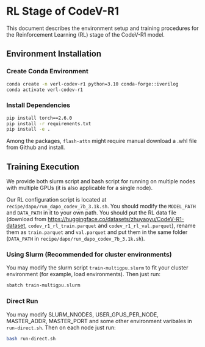 # RL Stage of CodeV-R1

This document describes the environment setup and training procedures for the Reinforcement Learning (RL) stage of the CodeV-R1 model.

## Environment Installation

### Create Conda Environment
```bash
conda create -n verl-codev-r1 python=3.10 conda-forge::iverilog
conda activate verl-codev-r1
```

### Install Dependencies
```bash
pip install torch==2.6.0
pip install -r requirements.txt
pip install -e .
```

Among the packages, `flash-attn` might require manual download a .whl file from Github and install.

## Training Execution

We provide both slurm script and bash script for running on multiple nodes with multiple GPUs (it is also applicable for a single node).

Our RL configuration script is located at `recipe/dapo/run_dapo_codev_7b_3.1k.sh`. 
You should modify the `MODEL_PATH` and `DATA_PATH` in it to your own path.
You should put the RL data file (download from https://huggingface.co/datasets/zhuyaoyu/CodeV-R1-dataset, `codev_r1_rl_train.parquet` and `codev_r1_rl_val.parquet`), rename them as `train.parquet` and `val.parquet` and put them in the same folder (`DATA_PATH` in `recipe/dapo/run_dapo_codev_7b_3.1k.sh`).

### Using Slurm (Recommended for cluster environments)
You may modify the slurm script `train-multigpu.slurm` to fit your cluster environment (for example, load environments). Then just run:

```bash
sbatch train-multigpu.slurm
```

### Direct Run
You may modify SLURM_NNODES, USER_GPUS_PER_NODE, MASTER_ADDR, MASTER_PORT and some other environment varibales in `run-direct.sh`.
Then on each node just run:

```bash
bash run-direct.sh
```